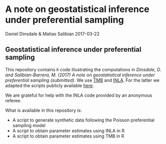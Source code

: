 A note on geostatistical inference under preferential sampling
================
Daniel Dinsdale & Matias Salibian
2017-03-22

Geostatistical inference under preferential sampling
----------------------------------------------------

This repository contains `R` code illustrating the computations in *Dinsdale, D. and Salibian-Barrera, M. (2017) A note on geostatistical inference under preferential sampling (submitted)*. We use [TMB](https://github.com/kaskr/adcomp/wiki) and [INLA](http://www.r-inla.org/). For the latter we adapted the scripts publicly available [here](http://www.r-inla.org/examples/case-studies/diggle09/simulation1).

We are grateful for help with the INLA code provided by an anonymous referee.

What is available in this repository is:

-   A script to generate synthetic data following the Poisson preferential sampling model
-   A script to obtain parameter estimates using INLA in R
-   A script to obtain parameter estimates using TMB in R
